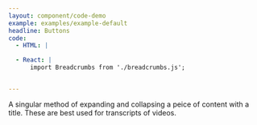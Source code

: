 ```yaml
---
layout: component/code-demo
example: examples/example-default
headline: Buttons
code:
  - HTML: |

  - React: |
      import Breadcrumbs from './breadcrumbs.js';


---
```


A singular method of expanding and collapsing a peice of content with a title. These are best used for transcripts of videos.

